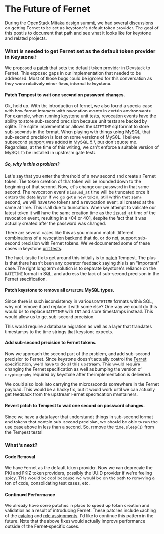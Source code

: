 # The Future of Fernet

During the OpenStack Mitaka design summit, we had several discussions on
getting Fernet to be set as keystone's default token provider. The goal of this
post is to document that path and see what it looks like for keystone and
related projects.


### What is needed to get Fernet set as the default token provider in Keystone?

We proposed a [patch](https://review.openstack.org/#/c/195780/) that sets the
default token provider in Devstack to Fernet. This exposed gaps in our
implementation that needed to be addressed. Most of those bugs could be ignored
for this conversation as they were relatively minor fixes, internal to
keystone.

#### Patch Tempest to wait one second on password changes.

Ok, hold up. With the introduction of fernet, we also found a special case with
how fernet interacts with revocation events in certain environments. For
example, when running keystone unit tests, revocation events have the ability
to store sub-second precision because unit tests are backed by sqlite. The
sqlite implementation allows the `DATETIME` sql format to store sub-seconds in
the format. When playing with things using MySQL, that sub-second precision is
lost on some versions of MySQL. I believe subsecond
[support](http://dev.mysql.com/doc/refman/5.7/en/fractional-seconds.html) was
added in MySQL 5.7, but don't quote me. Regardless, at the time of this
writing, we can't enforce a suitable version of MySQL to be installed in
upstream gate tests.

##### So, why is this a problem?

Let's say that you enter the threshold of a new second and create a Fernet
token. The token creation of that token will be rounded down to the beginning
of that second. Now, let's change our password in that same second. The
revocation event's `issued_at` time will be truncated once it enters the data
layer. If we go get a new token, still within that same second, we will have
two tokens and a revocation event, all created at the same at time. This is all
due to truncation. When we attempt to validate our latest token it will have
the same creation time as the `issued_at` time of the revocation event,
resulting in a 404 or 401, despite the fact that it was actually created after
the password was changed.

There are several cases like this as you mix and match different combinations
of a revocation backend that do, or do not, support sub-second precision with
Fernet tokens. We've documented some of these cases in keystone [unit
tests](https://review.openstack.org/#/c/227995/).

The hack-tastic fix to get around this initially is to
[patch](https://review.openstack.org/#/c/231191/) Tempest. The plus is that
there hasn't been any operator feedback saying this is an "important" case. The
right long term solution is to separate keystone's reliance on the `DATETIME`
format in SQL, and address the lack of sub-second precision in the Fernet
specification.

#### Patch keystone to remove all `DATETIME` MySQL types.

Since there is such inconsistency in various `DATETIME` formats within SQL, why
not remove it and replace it with some else? One way we could do this would be
to replace `DATETIME` with `INT` and store timestamps instead. This would allow
us to get sub-second precision.

This would require a database migration as well as a layer that translates
timestamps to the time strings that keystone expects.

#### Add sub-second precision to Fernet tokens.

Now we approach the second part of the problem, and add sub-second precision to
Fernet. Since keystone doesn't actually control the [Fernet
specification](https://github.com/fernet/spec/blob/master/Spec.md), we'd have
to do all this upstream. This would require changing the Fernet specification
as well as bumping the version of `cryptography` required by keystone after the
implementation is delivered.

We could also look into carrying the microseconds somewhere in the Fernet
payload. This would be a hacky fix, but it would work until we can actually get
feedback from the upstream Fernet specification maintainers.

#### Revert patch to Tempest to wait one second on password changes.

Since we have a data layer that understands things in sub-second format and
tokens that contain sub-second precision, we should be able to run the use case
above in less than a second. So, remove the `time.sleep(1)` from the Tempest
tests!

### What's next?

#### Code Removal

We have Fernet as the default token provider. Now we can deprecate the PKI and
PKIZ token providers, possibly the UUID provider if we're feeling spicy. This
would be cool because we would be on the path to removing a ton of code,
consolidating test cases, etc.

#### Continued Performance

We already have some patches in place to speed up token creation and validation
as a result of introducing Fernet. These patches include caching of the
[catalog](https://review.openstack.org/#/c/215212/) and [role
assignments](https://review.openstack.org/#/c/215715/). I'd like to continue
this pattern in the future. Note that the above fixes would actually improve
performance outside of the Fernet-specific cases.
